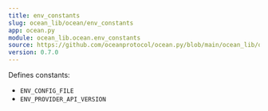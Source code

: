 ```yaml
---
title: env_constants
slug: ocean_lib/ocean/env_constants
app: ocean.py
module: ocean_lib.ocean.env_constants
source: https://github.com/oceanprotocol/ocean.py/blob/main/ocean_lib/ocean/env_constants.py
version: 0.7.0
---
```

Defines constants:
- `ENV_CONFIG_FILE`
- `ENV_PROVIDER_API_VERSION`

